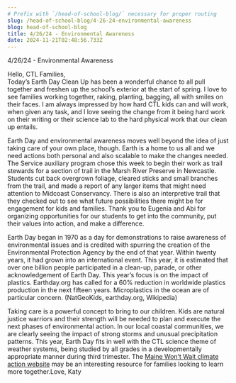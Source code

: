```yaml
---
# Prefix with `/head-of-school-blog/` necessary for proper routing
slug: /head-of-school-blog/4-26-24-environmental-awareness
blog: head-of-school-blog
title: 4/26/24 - Environmental Awareness
date: 2024-11-21T02:48:56.733Z
---
```

4/26/24 - Environmental Awareness

Hello, CTL Families,\
Today’s Earth Day Clean Up has been a wonderful chance to all pull together and freshen up the school’s exterior at the start of spring. I love to see families working together, raking, planting, bagging, all with smiles on their faces. I am always impressed by how hard CTL kids can and will work, when given any task, and I love seeing the change from it being hard work on their writing or their science lab to the hard physical work that our clean up entails. 

Earth Day and environmental awareness moves well beyond the idea of just taking care of your own place, though. Earth is a home to us all and we need actions both personal and also scalable to make the changes needed. The Service auxiliary program chose this week to begin their work as trail stewards for a section of trail in the Marsh River Preserve in Newcastle. Students cut back overgrown foliage, cleared sticks and small branches from the trail, and made a report of any larger items that might need attention to Midcoast Conservancy. There is also an interpretive trail that they checked out to see what future possibilities there might be for engagement for kids and families. Thank you to Eugenia and Abi for organizing opportunities for our students to get into the community, put their values into action, and make a difference. 

Earth Day began in 1970 as a day for demonstrations to raise awareness of environmental issues and is credited with spurring the creation of the Environmental Protection Agency by the end of that year. Within twenty years, it had grown into an international event. This year, it is estimated that over one billion people participated in a clean-up, parade, or other acknowledgement of Earth Day. This year’s focus is on the impact of plastics. Earthday.org has called for a 60% reduction in worldwide plastics production in the next fifteen years. Microplastics in the ocean are of particular concern. (NatGeoKids, earthday.org, Wikipedia)

Taking care is a powerful concept to bring to our children. Kids are natural justice warriors and their strength will be needed to plan and execute the next phases of environmental action. In our local coastal communities, we are clearly seeing the impact of strong storms and unusual precipitation patterns. This year, Earth Day fits in well with the CTL science theme of weather systems, being studied by all grades in a developmentally appropriate manner during third trimester. The [Maine Won’t Wait climate action website](https://www.maine.gov/climateplan/) may be an interesting resource for families looking to learn more together.Love, Katy
